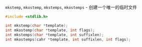 `mkstemp`, `mkostemp`, `mkstemps`, `mkostemps` - 创建一个唯一的临时文件

```c
#include <stdlib.h>

int mkstemp(char *template);
int mkostemp(char *template, int flags);
int mkstemps(char *template, int suffixlen);
int mkostemps(cahr *template, int suffixlen, int flags);
```